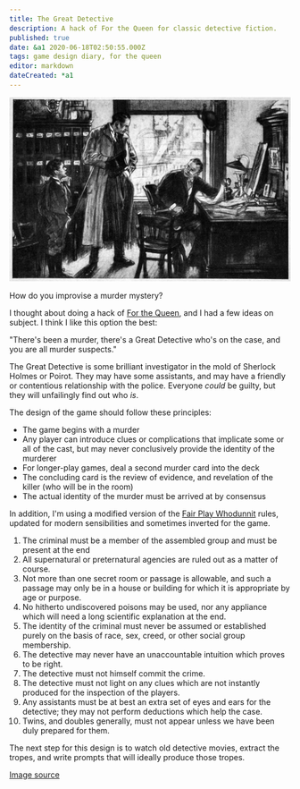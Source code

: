 ```yaml
---
title: The Great Detective
description: A hack of For the Queen for classic detective fiction.
published: true
date: &a1 2020-06-18T02:50:55.000Z
tags: game design diary, for the queen
editor: markdown
dateCreated: *a1
---
```


![Featured Image](the-great-detective.jpg)

How do you improvise a murder mystery?

I thought about doing a hack of [For the Queen](https://forthequeengame.com/), and I had a few ideas on subject.
I think I like this option the best:

"There's been a murder, there's a Great Detective who's on the case, and you are all murder suspects."

The Great Detective is some brilliant investigator in the mold of Sherlock Holmes or Poirot.
They may have some assistants, and may have a friendly or contentious relationship with the police.
Everyone _could_ be guilty, but they will unfailingly find out who _is_.

The design of the game should follow these principles:

* The game begins with a murder
* Any player can introduce clues or complications that implicate some or all of the cast, but may never conclusively provide the identity of the murderer
* For longer-play games, deal a second murder card into the deck
* The concluding card is the review of evidence, and revelation of the killer (who will be in the room)
* The actual identity of the murder must be arrived at by consensus

In addition, I'm using a modified version of the [Fair Play Whodunnit](https://tvtropes.org/pmwiki/pmwiki.php/Main/FairPlayWhodunnit) rules, updated for modern sensibilities and sometimes inverted for the game.

1. The criminal must be a member of the assembled group and must be present at the end
2. All supernatural or preternatural agencies are ruled out as a matter of course.
3. Not more than one secret room or passage is allowable, and such a passage may only be in a house or building for which it is appropriate by age or purpose.
4. No hitherto undiscovered poisons may be used, nor any appliance which will need a long scientific explanation at the end.
5. The identity of the criminal must never be assumed or established purely on the basis of race, sex, creed, or other social group membership.
6. The detective may never have an unaccountable intuition which proves to be right.
7. The detective must not himself commit the crime.
8. The detective must not light on any clues which are not instantly produced for the inspection of the players.
9. Any assistants must be at best an extra set of eyes and ears for the detective; they may not perform deductions which help the case.
10. Twins, and doubles generally, must not appear unless we have been duly prepared for them.

The next step for this design is to watch old detective movies, extract the tropes,
and write prompts that will ideally produce those tropes.

[Image source](https://commons.wikimedia.org/wiki/File:Page_221--The_Adventures_of_Detective_Barney.jpg)